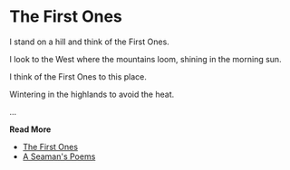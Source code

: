 # The First Ones


I stand on a hill and think of the First Ones.

I look to the West where the mountains loom, shining in the morning sun.

I think of the First Ones to this place.

Wintering in the highlands to avoid the heat.

...

**Read More**

* [The First Ones](https://seamansguide.com/book/poem/FirstOnes.md)
* [A Seaman's Poems](https://seamansguide.com/book/poem)

